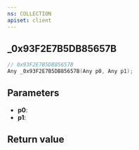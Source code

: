 ```yaml
---
ns: COLLECTION
apiset: client
---
```

## _0x93F2E7B5DB85657B

```c
// 0x93F2E7B5DB85657B
Any _0x93F2E7B5DB85657B(Any p0, Any p1);
```


## Parameters
* **p0**:
* **p1**:

## Return value